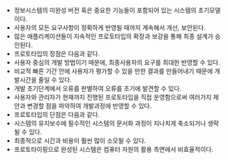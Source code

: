 - 정보시스템의 미완성 버전 혹은 중요한 기능들이 포함되어 있는 시스템의 초기모델이다.
- 사용자의 모든 요구사항이 정확하게 반영될 때까지 계속해서 개선, 보안된다.
- 많은 애플리케이션들이 지속적인 프로토타입의 확장과 보강을 통해 최종 설계가 승인된다.
- 프로토타입의 장점은 다음과 같다.
- 사용자 중심의 개발 방법이기 때문에, 최종사용자의 요구를 최대한 반영할 수 있다.
- 비교적 빠른 기간 안에 사용자가 평가할 수 있을 만한 결과를 만들어내기 때문에 개발시간을 줄일 수 있다.
- 개발 초기단계에서 오류를 판별하여 오류를 초기에 발견할 수 있다.
- 사용자와 관리자가 현재까지 진행된 프로토타입을 직접 운영함으로써 여러가지 제안과 변경할 점을 파악하여 개발과정에 반영할 수 있다.
- 프로토타입의 단점은 다음과 같다.
- 시스템의 유지보수에 필수적인 시스템의 문서화 과정이 지나치게 축소되거나 생략될 수 있다.
- 최종적으로 시간과 비용이 훨씬 많이 소모될 수 있다.
- 프로토타이핑으로 완성된 시스템은 컴퓨터 자원의 활용 측면에서 비효율적이다.
